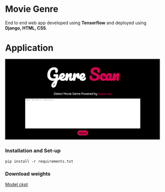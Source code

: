# Movie Genre
End to end web app developed using **Tensorflow** and deployed using **Django, HTML, CSS**.

# Application

![image](https://github.com/anish9/movie_genre/blob/main/repo_images/preview_gs.png)

### Installation and Set-up

```
pip install -r requirements.txt
```


### Download weights 

<a href="facebook.com">Model ckpt</a>



